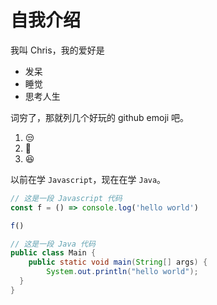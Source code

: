 # 自我介绍

我叫 Chris，我的爱好是 

* 发呆
* 睡觉
* 思考人生

词穷了，那就列几个好玩的 github emoji 吧。

1. :unamused:
2. :dash:
3. :satisfied:


以前在学 `Javascript`，现在在学 `Java`。

```js
// 这是一段 Javascript 代码
const f = () => console.log('hello world')

f()
```

```java
// 这是一段 Java 代码
public class Main {
    public static void main(String[] args) {
        System.out.println("hello world");
  }
}
```